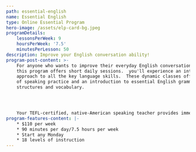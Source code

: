 ```yaml
---
path: essential-english
name: Essential English
type: Online Essential Program
hero-image: /assets/elp-card-bg.jpeg
programDetails:
    lessonsPerWeek: 9
    hoursPerWeek: '7.5'
    minutesPerLesson: 50
description: Improve your English conversation ability!
program-post-content: >-
    For anyone who wants to improve their everyday English conversational ability,
    this program offers short daily sessions.  you'll experience an integrated
    approach to all the key language skills.  These dynamic classes offer plenty
    of speaking practice and an introduction to essential English grammar
    structures and vocabulary.  




    Your TEFL-certified, native-American speaking teacher provides immediate feedback and expert guidance at every step!
program-features-content: |-
    * $110 per week
    * 90 minutes per day/7.5 hours per week
    * Start any Monday
    * 18 levels of instruction
---
```

